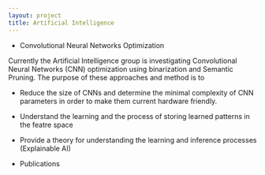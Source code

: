 ```yaml
---
layout: project
title: Artificial Intelligence
---
```


  - Convolutional Neural Networks Optimization

Currently the Artificial Intelligence group is investigating Convolutional Neural Networks (CNN) optimization using binarization and Semantic Pruning. The purpose of these approaches and method is to 
  - Reduce the size of CNNs and determine the minimal complexity of CNN parameters in order to make them current hardware friendly.
   - Understand the learning and the process of storing learned patterns in the featre space
   - Provide a theory for understanding the learning and inference processes (Explainable AI)
   
 - Publications
